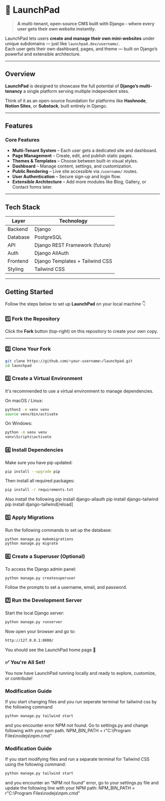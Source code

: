 # 🚀 LaunchPad

> **A multi-tenant, open-source CMS built with Django - where every user gets their own website instantly.**

LaunchPad lets users **create and manage their own mini-websites** under unique subdomains — just like `launchpad.dev/username/`.  
Each user gets their own dashboard, pages, and theme — built on Django’s powerful and extensible architecture.

---

## Overview

**LaunchPad** is designed to showcase the full potential of **Django’s multi-tenancy**  a single platform serving multiple independent sites.

Think of it as an open-source foundation for platforms like **Hashnode**, **Notion Sites**, or **Substack**, built entirely in Django.

---

## Features

### Core Features
- **Multi-Tenant System** – Each user gets a dedicated site and dashboard.
- **Page Management** – Create, edit, and publish static pages.
- **Themes & Templates** – Choose between built-in visual styles.
- **Dashboard** – Manage content, settings, and customization.
- **Public Rendering** – Live site accessible via `/username/` routes.
- **User Authentication** – Secure sign-up and login flow.
- **Extensible Architecture** – Add more modules like Blog, Gallery, or Contact forms later.

---

## Tech Stack

| Layer | Technology |
|-------|-------------|
| Backend | Django |
| Database | PostgreSQL | SQlite |
| API | Django REST Framework (future) |
| Auth | Django AllAuth |
| Frontend | Django Templates + Tailwind CSS |
| Styling | Tailwind CSS |

---


## Getting Started

Follow the steps below to set up **LaunchPad** on your local machine 👇

### 1️⃣ Fork the Repository
Click the **Fork** button (top-right) on this repository to create your own copy.

---

### 2️⃣ Clone Your Fork
```bash
git clone https://github.com/<your-username>/launchpad.git
cd launchpad
```
### 3️⃣ Create a Virtual Environment
It's recommended to use a virtual environment to manage dependencies.

On macOS / Linux:
```bash
python3 -m venv venv
source venv/bin/activate
```
On Windows:
```bash
python -m venv venv
venv\Scripts\activate
```
### 4️⃣ Install Dependencies
Make sure you have pip updated:

```bash
pip install --upgrade pip
```
Then install all required packages:
```bash
pip install -r requirements.txt
```
Also install the following 
pip install django-allauth
pip install django-tailwind
pip install django-tailwind[reload]

### 5️⃣ Apply Migrations

Run the following commands to set up the database:

```bash
python manage.py makemigrations
python manage.py migrate
```
### 6️⃣ Create a Superuser (Optional)
To access the Django admin panel:

```bash
python manage.py createsuperuser
```
Follow the prompts to set a username, email, and password.

### 7️⃣ Run the Development Server
Start the local Django server:

```bash
python manage.py runserver
```
Now open your browser and go to:
```bash
http://127.0.0.1:8000/
```
You should see the LaunchPad home page 🎉

### ✅ You're All Set!
You now have LaunchPad running locally and ready to explore, customize, or contribute!

### Modification Guide
If you start changing files and you run seperate terminal for tailwind css by the following command
```bash
python manage.py tailwind start
```
and you encounter error NPM not found. Go to settings.py and change following with your npm path.
NPM_BIN_PATH = r"C:\Program Files\nodejs\npm.cmd"

### Modification Guide
If you start modifying files and run a separate terminal for Tailwind CSS using the following command:
```bash
python manage.py tailwind start
```
and you encounter an “NPM not found” error, go to your settings.py file and update the following line with your NPM path:
NPM_BIN_PATH = r"C:\Program Files\nodejs\npm.cmd"